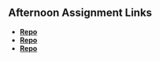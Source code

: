 ## Afternoon Assignment Links

* **[Repo](https://github.com/Jasperdelight/choreScore)**
* **[Repo](https://github.com/Jasperdelight/gregsList-C)**
* **[Repo](https://github.com/Jasperdelight/<ASSIGNMENT_REPO>)**
